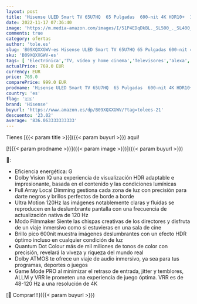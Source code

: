 ```yaml
---
layout: post
title: 'Hisense ULED Smart TV 65U7HQ  65 Pulgadas  600-nit 4K HDR10+  120 Hz  Dolby Vision IQ  Disney+  Freeview Play  Alexa Built-in  HDMI 2.1  Modo Filmmaker  Certificado Freesync  Nuevo 2022 '
date: 2022-11-17 07:36:40
image: 'https://m.media-amazon.com/images/I/51P4EDqDkBL._SL500_._SL400_.jpg'
comments: true
category: ofertas
author: 'tole.es'
slug: 'B09XQXXGWV-es Hisense ULED Smart TV 65U7HQ 65 Pulgadas 600-nit 4K HDR10+...'
sku: 'B09XQXXGWV-es'
tags: [ 'Electrónica','TV, vídeo y home cinema','Televisores','alexa','hisense','🇪🇸', ]
actualPrice: 769.0 EUR
currency: EUR
price: 769.0
comparePrice: 999.0 EUR
prodname: 'Hisense ULED Smart TV 65U7HQ  65 Pulgadas  600-nit 4K HDR10+  120 Hz  Dolby Vision IQ  Disney+  Freeview Play  Alexa Built-in  HDMI 2.1  Modo Filmmaker  Certificado Freesync  Nuevo 2022 '
country: 'es'
flag: '🇪🇸'
brand: 'Hisense'
buyurl: 'https://www.amazon.es/dp/B09XQXXGWV/?tag=tolees-21'
descuento: '23.02'
average: '836.063333333333'
---
```


Tienes [{{< param title >}}]({{< param buyurl >}}) aqui!

[![{{< param prodname >}}]({{< param image >}})]({{< param buyurl >}})

🔎:

- Eficiencia energética: G
- Dolby Vision IQ una experiencia de visualización HDR adaptable e impresionante, basada en el contenido y las condiciones lumínicas
- Full Array Local Dimming gestiona cada zona de luz con precisión para darte negros y brillos perfectos de borde a borde
- Ultra Motion 120Hz las imágenes notablemente claras y fluidas se reproducen en la deslumbrante pantalla con una frecuencia de actualización nativa de 120 Hz
- Modo Filmmaker Siente las chispas creativas de los directores y disfruta de un viaje inmersivo como si estuvieras en una sala de cine
- Brillo pico 600nit muestra imágenes deslumbrantes con un efecto HDR óptimo incluso en cualquier condición de luz
- Quantum Dot Colour más de mil millones de tonos de color con precisión, revelará la viveza y riqueza del mundo real
- Dolby ATMOS te ofrece un viaje de audio inmersivo, ya sea para tus programas, deportes o juegos
- Game Mode PRO al minimizar el retraso de entrada, jitter y temblores, ALLM y VRR le prometen una experiencia de juego óptima. VRR es de 48-120 Hz a una resolución de 4K

[🛒 Comprar!!!]({{< param buyurl >}})
